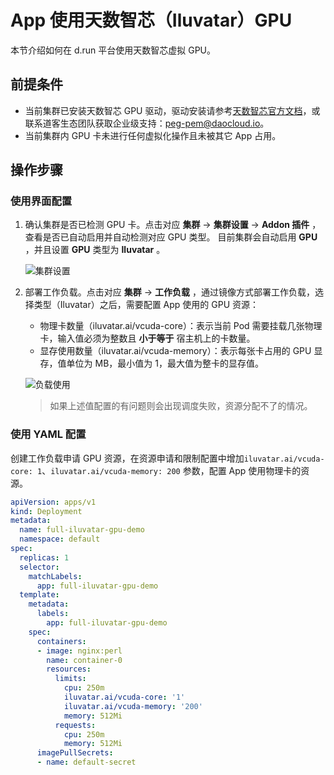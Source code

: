 # App 使用天数智芯（Iluvatar）GPU

本节介绍如何在 d.run 平台使用天数智芯虚拟 GPU。

## 前提条件

- 当前集群已安装天数智芯 GPU 驱动，驱动安装请参考[天数智芯官方文档](https://support.iluvatar.com/#/login)，或联系道客生态团队获取企业级支持：peg-pem@daocloud.io。
- 当前集群内 GPU 卡未进行任何虚拟化操作且未被其它 App 占用。

## 操作步骤

### 使用界面配置

1. 确认集群是否已检测 GPU 卡。点击对应 __集群__ -> __集群设置__ -> __Addon 插件__ ，查看是否已自动启用并自动检测对应 GPU 类型。
    目前集群会自动启用 __GPU__ ，并且设置 __GPU__ 类型为 __Iluvatar__ 。

    ![集群设置](https://docs.daocloud.io/daocloud-docs-images/docs/zh/docs/kpanda/user-guide/gpu/images/cluster-setting-iluvatar-gpu.jpg)

2. 部署工作负载。点击对应 __集群__ -> __工作负载__ ，通过镜像方式部署工作负载，选择类型（Iluvatar）之后，需要配置 App 使用的 GPU 资源：

    - 物理卡数量（iluvatar.ai/vcuda-core）：表示当前 Pod 需要挂载几张物理卡，输入值必须为整数且 **小于等于** 宿主机上的卡数量。
    - 显存使用数量（iluvatar.ai/vcuda-memory）：表示每张卡占用的 GPU 显存，值单位为 MB，最小值为 1，最大值为整卡的显存值。

    ![负载使用](https://docs.daocloud.io/daocloud-docs-images/docs/zh/docs/kpanda/user-guide/gpu/images/workload_iluvatargpu_userguide.jpg)

    > 如果上述值配置的有问题则会出现调度失败，资源分配不了的情况。

### 使用 YAML 配置

创建工作负载申请 GPU 资源，在资源申请和限制配置中增加`iluvatar.ai/vcuda-core: 1`、`iluvatar.ai/vcuda-memory: 200` 参数，配置 App 使用物理卡的资源。

```yaml
apiVersion: apps/v1
kind: Deployment
metadata:
  name: full-iluvatar-gpu-demo
  namespace: default
spec:
  replicas: 1
  selector:
    matchLabels:
      app: full-iluvatar-gpu-demo
  template:
    metadata:
      labels:
        app: full-iluvatar-gpu-demo
    spec:
      containers:
      - image: nginx:perl
        name: container-0
        resources:
          limits:
            cpu: 250m
            iluvatar.ai/vcuda-core: '1'
            iluvatar.ai/vcuda-memory: '200'
            memory: 512Mi
          requests:
            cpu: 250m
            memory: 512Mi
      imagePullSecrets:
      - name: default-secret
```
